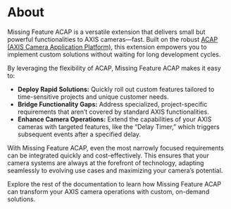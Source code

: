 # About

Missing Feature ACAP is a versatile extension that delivers small but powerful functionalities to AXIS cameras—fast. Built on the robust [ACAP (AXIS Camera Application Platform)](https://www.axis.com/products/acap), this extension empowers you to implement custom solutions without waiting for long development cycles.

By leveraging the flexibility of ACAP, Missing Feature ACAP makes it easy to:

- **Deploy Rapid Solutions:** Quickly roll out custom features tailored to time-sensitive projects and unique customer needs.
- **Bridge Functionality Gaps:** Address specialized, project-specific requirements that aren’t covered by standard AXIS functionalities.
- **Enhance Camera Operations:** Extend the capabilities of your AXIS cameras with targeted features, like the “Delay Timer,” which triggers subsequent events after a specified delay.

With Missing Feature ACAP, even the most narrowly focused requirements can be integrated quickly and cost-effectively. This ensures that your camera systems are always at the forefront of technology, adapting seamlessly to evolving use cases and maximizing your camera’s potential.

Explore the rest of the documentation to learn how Missing Feature ACAP can transform your AXIS camera operations with custom, on-demand solutions.
